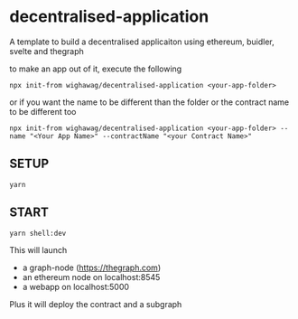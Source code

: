 <!-- {{% it.template }} --> 
# decentralised-application

A template to build a decentralised applicaiton using ethereum, buidler, svelte and thegraph

to make an app out of it, execute the following

```
npx init-from wighawag/decentralised-application <your-app-folder>
```

or if you want the name to be different than the folder or the contract name to be different too

```
npx init-from wighawag/decentralised-application <your-app-folder> --name "<Your App Name>" --contractName "<your Contract Name>"
```

<!-- {{%}}  -->

## SETUP

```
yarn
```

## START

```
yarn shell:dev
```

This will launch
- a graph-node (https://thegraph.com)
- an ethereum node on localhost:8545
- a webapp on localhost:5000

Plus it will deploy the contract and a subgraph

